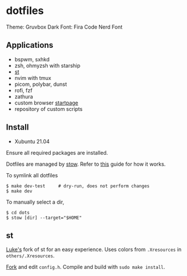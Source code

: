 # dotfiles

Theme: Gruvbox Dark
Font: Fira Code Nerd Font

## Applications
- bspwm, sxhkd
- zsh, ohmyzsh with starship
- [st](#st)
- nvim with tmux
- picom, polybar, dunst
- rofi, fzf
- zathura
- custom browser [startpage](https://github.com/kennethcheo/startpage)
- repository of custom scripts

## Install
- Xubuntu 21.04

Ensure all required packages are installed.

Dotfiles are managed by [stow](https://www.gnu.org/software/stow/). Refer to
[this](http://brandon.invergo.net/news/2012-05-26-using-gnu-stow-to-manage-your-dotfiles.html) guide for how it works.

To symlink all dotfiles
```
$ make dev-test     # dry-run, does not perform changes
$ make dev
```

To manually select a dir,
```
$ cd dots
$ stow [dir] --target="$HOME"
```

## st
[Luke's](https://github.com/LukeSmithxyz/st) fork of st for an easy experience. Uses colors from `.Xresources` in `others/.Xresources`.

[Fork](https://github.com/kencx/st) and edit `config.h`. Compile and build with `sudo make install`.


